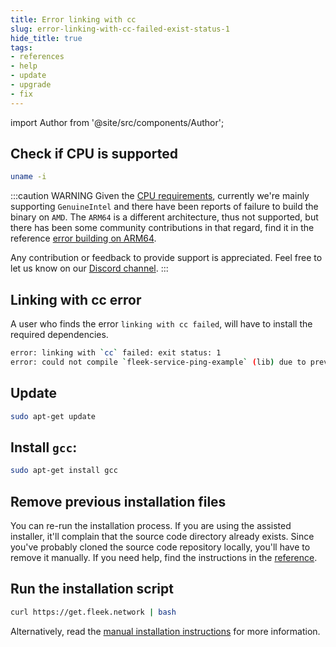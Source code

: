 ```yaml
---
title: Error linking with cc
slug: error-linking-with-cc-failed-exist-status-1
hide_title: true
tags:
- references
- help
- update
- upgrade
- fix
---
```


import Author from '@site/src/components/Author';

## Check if CPU is supported

```sh
uname -i
```

:::caution WARNING
Given the [CPU requirements](https://docs.fleek.network/docs/node/requirements/#specs), currently we're mainly supporting `GenuineIntel` and there have been reports of failure to build the binary on `AMD`. The `ARM64` is a different architecture, thus not supported, but there has been some community contributions in that regard, find it in the reference [error building on ARM64](/references/Lightning%20CLI/error-building-on-arm64).

Any contribution or feedback to provide support is appreciated. Feel free to let us know on our [Discord channel](https://discord.gg/fleek).
:::

## Linking with cc error

A user who finds the error `linking with cc failed`, will have to install the required dependencies.

```sh
error: linking with `cc` failed: exit status: 1
error: could not compile `fleek-service-ping-example` (lib) due to previous error
```

## Update

```sh
sudo apt-get update
```

## Install `gcc`:

```sh
sudo apt-get install gcc
```

## Remove previous installation files

You can re-run the installation process. If you are using the assisted installer, it'll complain that the source code directory already exists. Since you've probably cloned the source code repository locally, you'll have to remove it manually. If you need help, find the instructions in the [reference](/references/Lightning%20CLI/uninstall-lightning-node).

## Run the installation script

```sh
curl https://get.fleek.network | bash
```

Alternatively, read the [manual installation instructions](/docs/node/install#manual-installation) for more information.


<Author
    name="Helder Oliveira"
    image="https://github.com/heldrida.png"
    title="Software Developer + DX"
    url="https://github.com/heldrida"
/>
